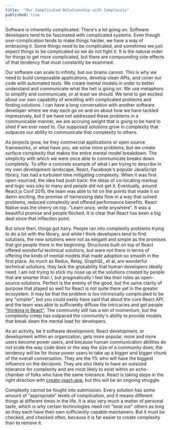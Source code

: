 ```yaml
---
title:  "Our Complicated Relationship with Complexity"
published: true
---
```

Software is inherently complicated. There's a lot going on. Software developers tend to be fascinated with complicated systems. Even though over-complication tends to make things harder, we have a way of embracing it. Some things *need* to be complicated, and sometimes we just expect things to be complicated so we do not fight it. It is the natural order for things to get more complicated, but there are compounding side effects of that tendency that must constantly be examined.

Our software can scale to infinity, but our brains cannot. This is why we need to build composable applications, develop clean APIs, and cover our code with automated tests. We create mental models in order to better understand and communicate what the hell is going on. We use metaphors to simplify and communicate, or at least we should. We tend to get excited about our own capability of wrestling with complicated problems and finding solutions. I can have a long conversation with another software developer where we may each go on and on about how we have tackled impressively, but if we have not addressed these problems in a communicable manner, we are accruing weight that is going to be hard to shed if we ever need to. Our supposed solutions grow in complexity that outpaces our ability to communicate that complexity to others.

As projects grow, be they commercial applications or open source frameworks, or what have you, we solve more problems, but we create surface complexity that makes the entire mental model breakdown. The simplicity with which we were once able to communicate breaks down completely. To offer a concrete example of what I am trying to describe in my own development landscape, React, Facebook's popular JavaScript library, has had a turbulent time mitigating complexity. When it was first open-sourced, the idea had push back: the ideas of co-locating markup and logic was icky to many and people did not get it. Eventually, around React.js Conf 2015, the team was able to hit on the points that made it so damn exciting, the promise of harnessing data flow in a way that solved problems, reduced complexity and offered performance benefits. React Native was the cherry on top. "Learn once, write anywhere". It was a beautiful promise and people flocked. It is clear that React has been a big deal since that inflection point.

But since then, things got hairy. People ran into complexity problems trying to do a lot with the library, and while I think developers tend to find solutions, the new solutions were not as elegant and simple as the promises that got people there in the beginning. Structures built on top of React offered wonderful technical solutions, but were not there in terms of offering the kinds of mental models that made adoption so smooth in the first place. As much as Redux, Relay, GraphQL, et al, are wonderful technical solutions, they lack the grokability that human developers ideally need. I am not trying to stick my nose up at the solutions created by people that are smarter than I, but pragmatically I feel like their roles as open-source solutions. Perfect is the enemy of the good, but the same clarity of purpose that played so well for React is not quite there yet in the greater ecosystem. It may be that the problem is too intrinsically complicated to be any "simpler", but you could easily have said that about the core React API, and the team was able to sufficiently diffuse the intricacies and get people ["thinking in React"](https://facebook.github.io/react/docs/thinking-in-react.html). The community still has a ton of momentum, but the complexity creep has outpaced the community's ability to provide models that break down the mental load for developers.

As an activity, be it software development, React development, or development within an organization, gets more popular, more and more users become power users, and because human communication abilities do not scale the way code does or the way the size of a community does, the tendency will be for those power users to take up a bigger and bigger chunk of the overall conversation. They are the 1% who will have the biggest influence on the decisions. They are also likely to have an outsized tolerance for complexity and are most likely to exist within an echo-chamber of folks who have the same tolerance. React is taking steps in the right direction with [create-react-app](https://facebook.github.io/react/blog/2016/07/22/create-apps-with-no-configuration.html), but this will be an ongoing struggle.

Complexity cannot be fought into submission. Every solution has some amount of "appropriate" levels of complication, and it means different things at different times in the life. It is also very much a matter of personal taste, which is why certain technologies need not "beat out" others as long as they each have their own sufficiently capable maintainers. But it must be checked, and checked often, because it is far easier to create complexity than to remove it.
